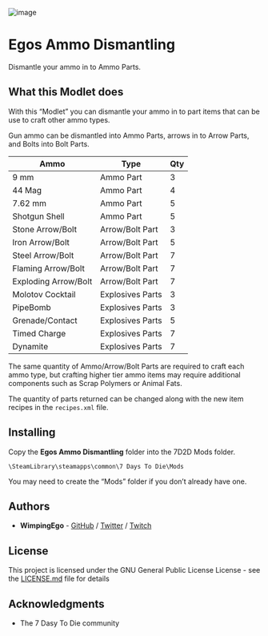 ![image](https://i.imgur.com/Xnn0x02.png)

# Egos Ammo Dismantling

Dismantle your ammo in to Ammo Parts.

## What this Modlet does

With this “Modlet” you can dismantle your ammo in to part items that can be use to craft other ammo types.

Gun ammo can be dismantled into Ammo Parts, arrows in to Arrow Parts, and Bolts into Bolt Parts.

| Ammo                 | Type             | Qty |
|----------------------|------------------|-----|
| 9 mm                 | Ammo Part        | 3   |
| 44 Mag               | Ammo Part        | 4   |
| 7.62 mm              | Ammo Part        | 5   |
| Shotgun Shell        | Ammo Part        | 5   |
| Stone Arrow/Bolt     | Arrow/Bolt Part  | 3   |
| Iron Arrow/Bolt      | Arrow/Bolt Part  | 5   |
| Steel Arrow/Bolt     | Arrow/Bolt Part  | 7   |
| Flaming Arrow/Bolt   | Arrow/Bolt Part  | 7   |
| Exploding Arrow/Bolt | Arrow/Bolt Part  | 7   |
| Molotov Cocktail     | Explosives Parts | 3   |
| PipeBomb             | Explosives Parts | 3   |
| Grenade/Contact      | Explosives Parts | 5   |
| Timed Charge         | Explosives Parts | 7   |
| Dynamite             | Explosives Parts | 7   |

The same quantity of Ammo/Arrow/Bolt Parts are required to craft each ammo type, but crafting higher tier ammo items may require additional components such as Scrap Polymers or Animal Fats.

The quantity of parts returned can be changed along with the new item recipes in the ```recipes.xml``` file.

## Installing

Copy the **Egos Ammo Dismantling** folder into the 7D2D Mods folder.

```
\SteamLibrary\steamapps\common\7 Days To Die\Mods
```

You may need to create the “Mods” folder if you don’t already have one.

## Authors

* **WimpingEgo** - [GitHub](https://github.com/wimpingego) / [Twitter](https://twitter.com/Ego_YT) / [Twitch](https://twitch.tv/wimpingego)

## License

This project is licensed under the GNU General Public License License - see the [LICENSE.md](https://github.com/Wimpingego/7-Days-To-Die/blob/master/LICENSE) file for details

## Acknowledgments

* The 7 Dasy To Die community
